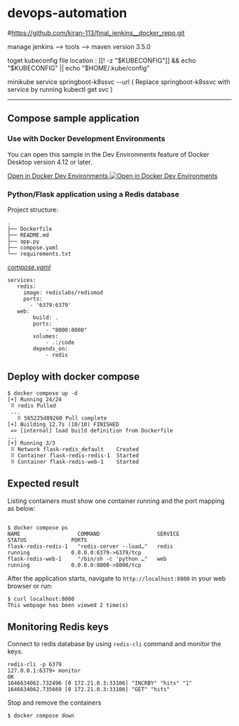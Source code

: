 # devops-automation

#https://github.com/kiran-113/final_jenkins__docker_repo.git

manage jenkins --> tools --> maven version 3.5.0

toget kubeconfig file location : [[! -z "$KUBECONFIG"]] && echo "$KUBECONFIG" || echo "$HOME/.kube/config"

minikube service springboot-k8ssvc --url ( Replace springboot-k8ssvc with service by running kubectl get svc )

---

## Compose sample application

### Use with Docker Development Environments

You can open this sample in the Dev Environments feature of Docker Desktop version 4.12 or later.

[Open in Docker Dev Environments <img src="../open_in_new.svg" alt="Open in Docker Dev Environments" align="top"/>](https://open.docker.com/dashboard/dev-envs?url=https://github.com/docker/awesome-compose/tree/master/flask-redis)

### Python/Flask application using a Redis database

Project structure:

```
.
├── Dockerfile
├── README.md
├── app.py
├── compose.yaml
└── requirements.txt
```

[_compose.yaml_](compose.yaml)

```
services:
   redis:
     image: redislabs/redismod
     ports:
       - '6379:6379'
   web:
        build: .
        ports:
            - "8000:8000"
        volumes:
            - .:/code
        depends_on:
            - redis
```

## Deploy with docker compose

```
$ docker compose up -d
[+] Running 24/24
 ⠿ redis Pulled
 ...
   ⠿ 565225d89260 Pull complete
[+] Building 12.7s (10/10) FINISHED
 => [internal] load build definition from Dockerfile                                                                                                                                                                                  ...
[+] Running 3/3
 ⠿ Network flask-redis_default    Created
 ⠿ Container flask-redis-redis-1  Started
 ⠿ Container flask-redis-web-1    Started
```

## Expected result

Listing containers must show one container running and the port mapping as below:

```

$ docker compose ps
NAME                  COMMAND                  SERVICE             STATUS              PORTS
flask-redis-redis-1   "redis-server --load…"   redis               running             0.0.0.0:6379->6379/tcp
flask-redis-web-1     "/bin/sh -c 'python …"   web                 running             0.0.0.0:8000->8000/tcp
```

After the application starts, navigate to `http://localhost:8000` in your web browser or run:

```
$ curl localhost:8000
This webpage has been viewed 2 time(s)
```

## Monitoring Redis keys

Connect to redis database by using `redis-cli` command and monitor the keys.

```
redis-cli -p 6379
127.0.0.1:6379> monitor
OK
1646634062.732496 [0 172.21.0.3:33106] "INCRBY" "hits" "1"
1646634062.735669 [0 172.21.0.3:33106] "GET" "hits"
```

Stop and remove the containers

```
$ docker compose down
```

